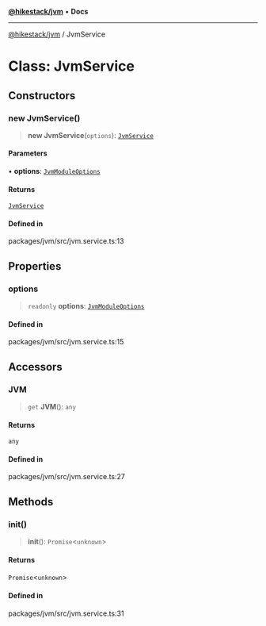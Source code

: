 [**@hikestack/jvm**](/official/reference/jvm/index.md) • **Docs**

***

[@hikestack/jvm](/official/reference/jvm/globals.md) / JvmService

# Class: JvmService

## Constructors

### new JvmService()

> **new JvmService**(`options`): [`JvmService`](/official/reference/jvm/classes/JvmService.md)

#### Parameters

• **options**: [`JvmModuleOptions`](/official/reference/jvm/interfaces/JvmModuleOptions.md)

#### Returns

[`JvmService`](/official/reference/jvm/classes/JvmService.md)

#### Defined in

packages/jvm/src/jvm.service.ts:13

## Properties

### options

> `readonly` **options**: [`JvmModuleOptions`](/official/reference/jvm/interfaces/JvmModuleOptions.md)

#### Defined in

packages/jvm/src/jvm.service.ts:15

## Accessors

### JVM

> `get` **JVM**(): `any`

#### Returns

`any`

#### Defined in

packages/jvm/src/jvm.service.ts:27

## Methods

### init()

> **init**(): `Promise`\<`unknown`\>

#### Returns

`Promise`\<`unknown`\>

#### Defined in

packages/jvm/src/jvm.service.ts:31
